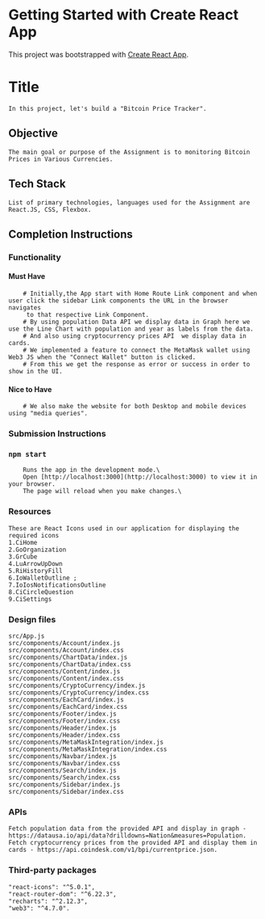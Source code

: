 # Getting Started with Create React App

This project was bootstrapped with [Create React App](https://github.com/facebook/create-react-app).

# Title

    In this project, let's build a "Bitcoin Price Tracker".

## Objective

    The main goal or purpose of the Assignment is to monitoring Bitcoin Prices in Various Currencies.

## Tech Stack

    List of primary technologies, languages used for the Assignment are React.JS, CSS, Flexbox.

## Completion Instructions

### Functionality

   #### Must Have

        # Initially,the App start with Home Route Link component and when user click the sidebar Link components the URL in the browser navigates
         to that respective Link Component.
        # By using population Data API we display data in Graph here we use the Line Chart with population and year as labels from the data.
        # And also using cryptocurrency prices API  we display data in cards.
        # We implemented a feature to connect the MetaMask wallet using Web3 JS when the "Connect Wallet" button is clicked.
        # From this we get the response as error or success in order to show in the UI.

   #### Nice to Have
        # We also make the website for both Desktop and mobile devices using "media queries".
        

### Submission Instructions
   ### `npm start`
        Runs the app in the development mode.\
        Open [http://localhost:3000](http://localhost:3000) to view it in your browser.
        The page will reload when you make changes.\


### Resources
    These are React Icons used in our application for displaying the required icons 
    1.CiHome
    2.GoOrganization 
    3.GrCube 
    4.LuArrowUpDown 
    5.RiHistoryFill 
    6.IoWalletOutline ;
    7.IoIosNotificationsOutline
    8.CiCircleQuestion 
    9.CiSettings 


### Design files

    src/App.js
    src/components/Account/index.js
    src/components/Account/index.css
    src/components/ChartData/index.js
    src/components/ChartData/index.css
    src/components/Content/index.js
    src/components/Content/index.css
    src/components/CryptoCurrency/index.js
    src/components/CryptoCurrency/index.css
    src/components/EachCard/index.js
    src/components/EachCard/index.css
    src/components/Footer/index.js
    src/components/Footer/index.css
    src/components/Header/index.js
    src/components/Header/index.css
    src/components/MetaMaskIntegration/index.js
    src/components/MetaMaskIntegration/index.css
    src/components/Navbar/index.js
    src/components/Navbar/index.css
    src/components/Search/index.js
    src/components/Search/index.css
    src/components/Sidebar/index.js
    src/components/Sidebar/index.css

### APIs

    Fetch population data from the provided API and display in graph - https://datausa.io/api/data?drilldowns=Nation&measures=Population.
    Fetch cryptocurrency prices from the provided API and display them in cards - https://api.coindesk.com/v1/bpi/currentprice.json.

### Third-party packages
    "react-icons": "^5.0.1",
    "react-router-dom": "^6.22.3",
    "recharts": "^2.12.3",
    "web3": "^4.7.0".
